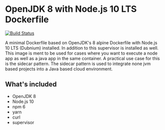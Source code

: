 # OpenJDK 8 with Node.js 10 LTS Dockerfile

[![Build Status](https://travis-ci.com/cplaetzinger/alpine-node-openjdk.svg?branch=master)](https://travis-ci.com/cplaetzinger/alpine-node-openjdk)

A minimal Dockerfile based on OpenJDK's 8 alpine Dockerfile with Node.js 10 LTS (Dubnium) installed. In addition to this supervisor is installed as well. This image is ment to be used for cases where you want to execute a node app as well as a java app in the same container. A practical use case for this is the sidecar pattern. The sidecar pattern is used to integrate none jvm based projects into a Java based cloud environment.

## What's included

- OpenJDK 8
- Node.js 10
- npm 6
- yarn
- curl
- supervisor
